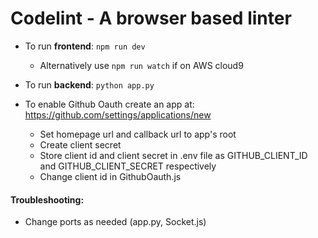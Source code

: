 # Codelint - A browser based linter

- To run **frontend**: `npm run dev`
    - Alternatively use `npm run watch` if on AWS cloud9
- To run **backend**: `python app.py`

- To enable Github Oauth create an app at: <https://github.com/settings/applications/new>
    - Set homepage url and callback url to app's root
    - Create client secret
    - Store client id and client secret in .env file as GITHUB\_CLIENT\_ID and GITHUB\_CLIENT\_SECRET respectively
    - Change client id in GithubOauth.js

#### Troubleshooting:
- Change ports as needed (app.py, Socket.js)
